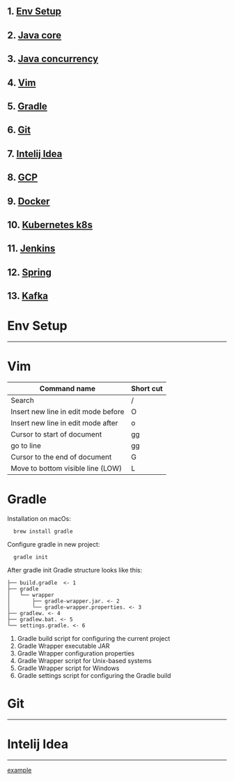 
## 1. [Env Setup](#env-setup)
## 2. [Java core](#java-core)
## 3. [Java concurrency](#java-concurrency)
## 4. [Vim](#vim)
## 5. [Gradle](#gradle) 
## 6. [Git](#git)
## 7. [Intelij Idea](#intelij-idea)
## 8. [GCP](#gcp)
## 9. [Docker](#docker)
## 10. [Kubernetes k8s](#kubernetes)
## 11. [Jenkins](#jenkins)
## 12. [Spring](#spring)
## 13. [Kafka](#kafka)

# Env Setup
------------------------------------------------

# Vim

| Command name | Short cut |
| --------------- | --------------- |
| Search | / |
| Insert new line in edit mode before | O |
| Insert new line in edit mode after | o |
| Cursor to start of document | gg |
| go to line <NUMBER>  | <NUMBER> gg |
| Cursor to the end of document | G |
| Move to bottom visible line (LOW)  | L |

# Gradle

Installation on macOs: 
```
  brew install gradle
```
Configure gradle in new project: 
```
  gradle init
```
After gradle init Gradle structure looks like this:
```
├── build.gradle  <- 1
├── gradle 
│   └── wrapper
│       ├── gradle-wrapper.jar. <- 2
│       └── gradle-wrapper.properties. <- 3 
├── gradlew. <- 4
├── gradlew.bat. <- 5 
└── settings.gradle. <- 6
```

1. Gradle build script for configuring the current project
2. Gradle Wrapper executable JAR
3. Gradle Wrapper configuration properties
4. Gradle Wrapper script for Unix-based systems
5. Gradle Wrapper script for Windows
6. Gradle settings script for configuring the Gradle build

# Git
------------------------------------------------

# Intelij Idea
------------------------------------------------

<a href="https://github.com/LukaszChlebda/lukaszchlebda.github.io/blob/master/test.html" target="_blank">example</a>
